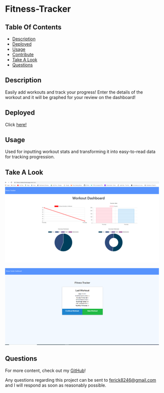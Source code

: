 # Fitness-Tracker

## Table Of Contents

* [Description](#description)
* [Deployed](#deployed)
* [Usage](#usage)
* [Contribute](#contribute)
* [Take A Look](#take-a-look)
* [Questions](#questions)
## Description

Easily add workouts and track your progress! Enter the details of the workout and it will be graphed for your review on the dashboard!

## Deployed

Click [here!](https://fitness-trakerz.herokuapp.com/exercise?id=60e7bfeea7d2790015381b0d)

## Usage

Used for inputting workout stats and transforming it into easy-to-read data for tracking progression.

## Take A Look

![This is the landing page for the tracker.](https://github.com/ferick8246/Fitness-Tracker/blob/76ba5d58ba839330be11de634a06d2216976cd71/assets/Fitness.PNG)


![This is the dashboard with workout data](https://github.com/ferick8246/Fitness-Tracker/blob/76ba5d58ba839330be11de634a06d2216976cd71/assets/Fitness2.PNG)

## Questions

For more content, check out my [GitHub](https://github.com/ferick8246)!

Any questions regarding this project can be sent to ferick8246@gmail.com and I will respond as soon as reasonably possible.

